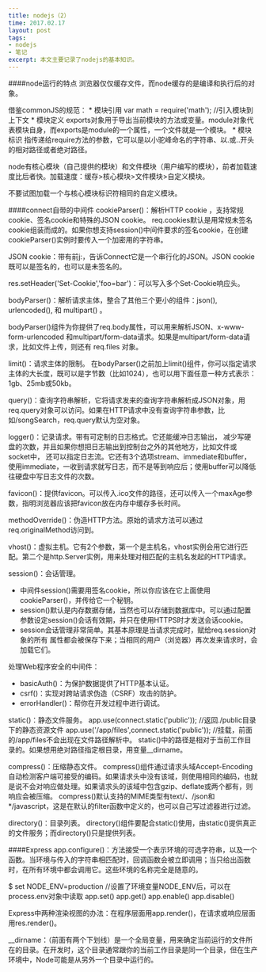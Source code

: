 ```yaml
---
title: nodejs（2）
time: 2017.02.17
layout: post
tags:
- nodejs
- 笔记
excerpt: 本文主要记录了nodejs的基本知识。
---
```


####node运行的特点
浏览器仅仅缓存文件，而node缓存的是编译和执行后的对象。

借鉴commonJS的规范：
	* 模块引用    var math = require('math');  //引入模块到上下文
	* 模块定义    exports对象用于导出当前模块的方法或变量。module对象代表模块自身，而exports是module的一个属性，一个文件就是一个模块。
	* 模块标识	 指传递给require方法的参数，它可以是以小驼峰命名的字符串、以.或..开头的相对路径或者绝对路径。
	
node有核心模块（自己提供的模块）和文件模块（用户编写的模块），前者加载速度比后者快。加载速度：缓存>核心模块>文件模块>自定义模块。

不要试图加载一个与核心模块标识符相同的自定义模块。

####connect自带的中间件
cookieParser()：解析HTTP cookie ，支持常规cookie、签名cookie和特殊的JSON cookie。
req.cookies默认是用常规未签名cookie组装而成的。如果你想支持session()中间件要求的签名cookie，在创建cookieParser()实例时要传入一个加密用的字符串。

JSON cookie：带有前j:，告诉Connect它是一个串行化的JSON。JSON cookie既可以是签名的，也可以是未签名的。

res.setHeader('Set-Cookie','foo=bar')：可以写入多个Set-Cookie响应头。

bodyParser()：解析请求主体，整合了其他三个更小的组件：json(), urlencoded(), 和 multipart() 。

bodyParser()组件为你提供了req.body属性，可以用来解析JSON、x-www-form-urlencoded 和multipart/form-data请求。如果是multipart/form-data请求，比如文件上传，则还有 req.files 对象。 

limit()：请求主体的限制。
在bodyParser()之前加上limit()组件，你可以指定请求主体的大长度，既可以是字节数（比如1024），也可以用下面任意一种方式表示：1gb、25mb或50kb。 

query()：查询字符串解析，它将请求发来的查询字符串解析成JSON对象，用req.query对象可以访问。如果在HTTP请求中没有查询字符串参数，比如/songSearch，req.query默认为空对象。

logger()：记录请求。带有可定制的日志格式。它还能缓冲日志输出， 减少写硬盘的次数，并且如果你想把日志输出到控制台之外的其他地方，比如文件或socket中， 还可以指定日志流。它还有3个选项stream、immediate和buffer，使用immediate，一收到请求就写日志，而不是等到响应后；使用buffer可以降低往硬盘中写日志文件的次数。

favicon()：提供favicon。可以传入.ico文件的路径，还可以传入一个maxAge参数，指明浏览器应该把favicon放在内存中缓存多长时间。

methodOverride()：伪造HTTP方法。原始的请求方法可以通过req.originalMethod访问到。

vhost()：虚拟主机。它有2个参数，第一个是主机名，vhost实例会用它进行匹配。第二个是http.Server实例，用来处理对相匹配的主机名发起的HTTP请求。

session()：会话管理。
* 中间件session()需要用签名cookie，所以你应该在它上面使用cookieParser()，并传给它一个秘钥。
* session()默认是内存数据存储，当然也可以存储到数据库中。可以通过配置参数设定session()会话有效期，并只在使用HTTPS时才发送会话cookie。
* session会话管理非常简单。其基本原理是当请求完成时，赋给req.session对象的所有 属性都会被保存下来；当相同的用户（浏览器）再次发来请求时，会加载它们。

处理Web程序安全的中间件： 
* basicAuth()：为保护数据提供了HTTP基本认证。
* csrf()：实现对跨站请求伪造（CSRF）攻击的防护。 
* errorHandler()：帮你在开发过程中进行调试。

static()：静态文件服务。
app.use(connect.static('public'));     //返回./public目录下的静态资源文件
app.use('/app/files',connect.static('public'));  //挂载，前面的/app/files不会出现在文件路径解析中。
static()中的路径是相对于当前工作目录的。如果想用绝对路径指定根目录，用变量__dirname。

compress()：压缩静态文件。
compress()组件通过请求头域Accept-Encoding自动检测客户端可接受的编码。如果请求头中没有该域，则使用相同的编码，也就是说不会对响应做处理。如果请求头的该域中包含gzip、deflate或两个都有，则响应会被压缩。
compress()默认支持的MIME类型有text/*、*/json和*/javascript，这是在默认的filter函数中定义的，也可以自己写过滤器进行过滤。

directory()：目录列表。 
directory()组件要配合static()使用，由static()提供真正的文件服务；而directory()只是提供列表。

####Express
app.configure()：方法接受一个表示环境的可选字符串，以及一个函数。当环境与传入的字符串相匹配时，回调函数会被立即调用；当只给出函数时，在所有环境中都会调用它。这些环境的名称完全是随意的。

$ set NODE_ENV=production     //设置了环境变量NODE_ENV后，可以在process.env对象中读取
app.set()
app.get()
app.enable()
app.disable()

Express中两种渲染视图的办法：在程序层面用app.render()，在请求或响应层面用res.render()。

__dirname：（前面有两个下划线）是一个全局变量，用来确定当前运行的文件所在的目录。在开发时，这个目录通常跟你的当前工作目录是同一个目录，但在生产环境中，Node可能是从另外一个目录中运行的。
